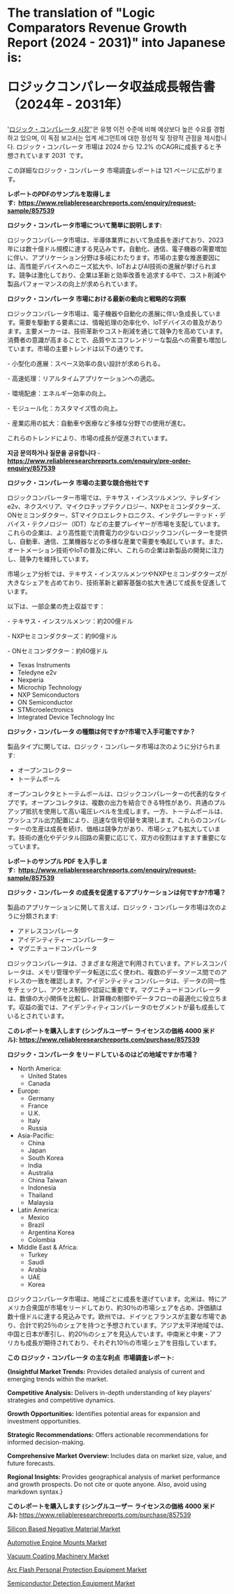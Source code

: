 <p><h1>The translation of "Logic Comparators Revenue Growth Report (2024 - 2031)" into Japanese is:

ロジックコンパレータ収益成長報告書（2024年 - 2031年）</h1></p><p>'<a href="https://www.reliableresearchreports.com/logic-comparators-r857539?utm_campaign=110&utm_medium=36&utm_source=Github&utm_content=ia&utm_term=02112024&utm_id=logic-comparators">ロジック・コンパレータ 시장'</a>'은 유행 이전 수준에 비해 예상보다 높은 수요를 경험하고 있으며, 이 독점 보고서는 업계 세그먼트에 대한 정성적 및 정량적 관점을 제시합니다. ロジック・コンパレータ 市場は 2024 から 12.2% のCAGRに成長すると予想されています 2031&nbsp; です。</p>
<p>この詳細なロジック・コンパレータ 市場調査レポートは 121 ページに広がります。</p>
<p><strong>レポートのPDFのサンプルを取得します</strong><strong>:&nbsp;&nbsp;<a href="https://www.reliableresearchreports.com/enquiry/request-sample/857539?utm_campaign=110&utm_medium=36&utm_source=Github&utm_content=ia&utm_term=02112024&utm_id=logic-comparators">https://www.reliableresearchreports.com/enquiry/request-sample/857539</a></strong></p>
<p><strong>ロジック・コンパレータ市場について簡単に説明します:</strong></p>
<p><p>ロジックコンパレータ市場は、半導体業界において急成長を遂げており、2023年には数十億ドル規模に達する見込みです。自動化、通信、電子機器の需要増加に伴い、アプリケーション分野は多岐にわたります。市場の主要な推進要因には、高性能デバイスへのニーズ拡大や、IoTおよびAI技術の進展が挙げられます。競争は激化しており、企業は革新と効率改善を追求する中で、コスト削減や製品パフォーマンスの向上が求められています。</p></p>
<p><strong>ロジック・コンパレータ 市場における最新の動向と戦略的な洞察</strong></p>
<p><p>ロジックコンパレータ市場は、電子機器や自動化の進展に伴い急成長しています。需要を駆動する要素には、情報処理の効率化や、IoTデバイスの普及があります。主要メーカーは、技術革新やコスト削減を通じて競争力を高めています。消費者の意識が高まることで、品質やエコフレンドリーな製品への需要も増加しています。市場の主要トレンドは以下の通りです。</p><p>- 小型化の進展：スペース効率の良い設計が求められる。</p><p>- 高速処理：リアルタイムアプリケーションへの適応。</p><p>- 環境配慮：エネルギー効率の向上。</p><p>- モジュール化：カスタマイズ性の向上。 </p><p>- 産業応用の拡大：自動車や医療など多様な分野での使用が進む。 </p><p>これらのトレンドにより、市場の成長が促進されています。</p></p>
<p><strong>지금 문의하거나 질문을 공유합니다</strong><strong>&nbsp;</strong>-<strong><a href="https://www.reliableresearchreports.com/enquiry/pre-order-enquiry/857539?utm_campaign=110&utm_medium=36&utm_source=Github&utm_content=ia&utm_term=02112024&utm_id=logic-comparators">https://www.reliableresearchreports.com/enquiry/pre-order-enquiry/857539</a></strong></p>
<p><strong>ロジック・コンパレータ 市場の主要な競合他社です</strong></p>
<p><p>ロジックコンパレーター市場では、テキサス・インスツルメンツ、テレダインe2v、ネクスペリア、マイクロチップテクノロジー、NXPセミコンダクターズ、ONセミコンダクター、STマイクロエレクトロニクス、インテグレーテッド・デバイス・テクノロジー（IDT）などの主要プレイヤーが市場を支配しています。これらの企業は、より高性能で消費電力の少ないロジックコンパレーターを提供し、自動車、通信、工業機器などの多様な産業で需要を喚起しています。また、オートメーション技術やIoTの普及に伴い、これらの企業は新製品の開発に注力し、競争力を維持しています。</p><p>市場シェア分析では、テキサス・インスツルメンツやNXPセミコンダクターズが大きなシェアを占めており、技術革新と顧客基盤の拡大を通じて成長を促進しています。</p><p>以下は、一部企業の売上収益です：</p><p>- テキサス・インスツルメンツ：約200億ドル</p><p>- NXPセミコンダクターズ：約90億ドル</p><p>- ONセミコンダクター：約60億ドル</p></p>
<p><ul><li>Texas Instruments</li><li>Teledyne e2v</li><li>Nexperia</li><li>Microchip Technology</li><li>NXP Semiconductors</li><li>ON Semiconductor</li><li>STMicroelectronics</li><li>Integrated Device Technology Inc</li></ul></p>
<p><strong>ロジック・コンパレータ の種類は何ですか?市場で入手可能ですか？</strong></p>
<p>製品タイプに関しては、ロジック・コンパレータ市場は次のように分けられます:</p>
<p><ul><li>オープンコレクター</li><li>トーテムポール</li></ul></p>
<p><p>オープンコレクタとトーテムポールは、ロジックコンパレーターの代表的なタイプです。オープンコレクタは、複数の出力を結合できる特性があり、共通のプルアップ抵抗を使用して高い電圧レベルを生成します。一方、トーテムポールは、プッシュプル出力配置により、迅速な信号切替を実現します。これらのコンパレーターの生産は成長を続け、価格は競争力があり、市場シェアも拡大しています。技術の進化やデジタル回路の需要に応じて、双方の役割はますます重要になっています。</p></p>
<p><strong>レポートのサンプル PDF を入手します:&nbsp;</strong><strong>&nbsp;<a href="https://www.reliableresearchreports.com/enquiry/request-sample/857539?utm_campaign=110&utm_medium=36&utm_source=Github&utm_content=ia&utm_term=02112024&utm_id=logic-comparators">https://www.reliableresearchreports.com/enquiry/request-sample/857539</a></strong></p>
<p><strong>ロジック・コンパレータ の成長を促進するアプリケーションは何ですか?市場？</strong></p>
<p>製品のアプリケーションに関して言えば、ロジック・コンパレータ市場は次のように分類されます:</p>
<p><ul><li>アドレスコンパレータ</li><li>アイデンティティーコンパレーター</li><li>マグニチュードコンパレータ</li></ul></p>
<p><p>ロジックコンパレータは、さまざまな用途で利用されています。アドレスコンパレータは、メモリ管理やデータ転送に広く使われ、複数のデータソース間でのアドレスの一致を確認します。アイデンティティコンパレータは、データの同一性をチェックし、アクセス制御や認証に重要です。マグニチュードコンパレータは、数値の大小関係を比較し、計算機の制御やデータフローの最適化に役立ちます。収益の面では、アイデンティティコンパレータのセグメントが最も成長しているとされています。</p></p>
<p><strong>このレポートを購入します (シングルユーザー ライセンスの価格 4000 米ドル):</strong><strong>&nbsp;<a href="https://www.reliableresearchreports.com/purchase/857539?utm_campaign=110&utm_medium=36&utm_source=Github&utm_content=ia&utm_term=02112024&utm_id=logic-comparators">https://www.reliableresearchreports.com/purchase/857539</a></strong></p>
<p><strong>ロジック・コンパレータ をリードしているのはどの地域ですか市場？</strong></p>
<p><ul>
    <li>
        North America:
        <ul>
            <li>United States</li>
            <li>Canada</li>
        </ul>
    </li>
    <li>
        Europe:
        <ul>
            <li>Germany</li>
            <li>France</li>
            <li>U.K.</li>
            <li>Italy</li>
            <li>Russia</li>
        </ul>
    </li>
    <li>
        Asia-Pacific:
        <ul>
            <li>China</li>
            <li>Japan</li>
            <li>South Korea</li>
            <li>India</li>
            <li>Australia</li>
            <li>China Taiwan</li>
            <li>Indonesia</li>
            <li>Thailand</li>
            <li>Malaysia</li>
        </ul>
    </li>
    <li>
        Latin America:
        <ul>
            <li>Mexico</li>
            <li>Brazil</li>
            <li>Argentina Korea</li>
            <li>Colombia</li>
        </ul>
    </li>
    <li>
        Middle East & Africa:
        <ul>
            <li>Turkey</li>
            <li>Saudi</li>
            <li>Arabia</li>
            <li>UAE</li>
            <li>Korea</li>
        </ul>
    </li>
    </ul></p>
<p><p>ロジックコンパレータ市場は、地域ごとに成長を遂げています。北米は、特にアメリカ合衆国が市場をリードしており、約30％の市場シェアを占め、評価額は数十億ドルに達する見込みです。欧州では、ドイツとフランスが主要な市場であり、合計で約25％のシェアを持つと予想されています。アジア太平洋地域では、中国と日本が牽引し、約20％のシェアを見込んでいます。中南米と中東・アフリカも成長が期待されており、それぞれ10％の市場シェアを目指しています。</p></p>
<p><strong>この ロジック・コンパレータ の主な利点&nbsp; 市場調査レポート:</strong></p>
<p><strong>{Insightful Market Trends:</strong> Provides detailed analysis of current and emerging trends within the market.</p>
<p><strong>Competitive Analysis:</strong> Delivers in-depth understanding of key players' strategies and competitive dynamics.</p>
<p><strong>Growth Opportunities:</strong> Identifies potential areas for expansion and investment opportunities.</p>
<p><strong>Strategic Recommendations:</strong> Offers actionable recommendations for informed decision-making.</p>
<p><strong>Comprehensive Market Overview: </strong>Includes data on market size, value, and future forecasts.</p>
<p><strong>Regional Insights: </strong>Provides geographical analysis of market performance and growth prospects. Do not cite or quote anyone. Also, avoid using markdown syntax.}</p>
<p><strong>このレポートを購入します (シングルユーザー ライセンスの価格 4000 米ドル):&nbsp;</strong><a href="https://www.reliableresearchreports.com/purchase/857539?utm_campaign=110&utm_medium=36&utm_source=Github&utm_content=ia&utm_term=02112024&utm_id=logic-comparators">https://www.reliableresearchreports.com/purchase/857539</a></p>
<p><p><a href="https://www.linkedin.com/pulse/global-silicon-based-negative-material-market-trends-innovations-vurme?utm_campaign=110&utm_medium=36&utm_source=Github&utm_content=ia&utm_term=02112024&utm_id=logic-comparators">Silicon Based Negative Material Market</a></p><p><a href="https://github.com/WayneGriffin411/Market-Research-Report-List-1/blob/main/automotive-engine-mounts-market.md?utm_campaign=110&utm_medium=36&utm_source=Github&utm_content=ia&utm_term=02112024&utm_id=logic-comparators">Automotive Engine Mounts Market</a></p><p><a href="https://issuu.com/reportprime-2/docs/vacuum-coating-machinery-market-siz_389ac4ba84ea14?utm_campaign=110&utm_medium=36&utm_source=Github&utm_content=ia&utm_term=02112024&utm_id=logic-comparators">Vacuum Coating Machinery Market</a></p><p><a href="https://issuu.com/reportprime-2/docs/arc-flash-personal-protection-equip_f8d0028741714a?utm_campaign=110&utm_medium=36&utm_source=Github&utm_content=ia&utm_term=02112024&utm_id=logic-comparators">Arc Flash Personal Protection Equipment Market</a></p><p><a href="https://www.linkedin.com/pulse/disruption-innovation-semiconductor-detection-equipment-industry-kmo5c?utm_campaign=110&utm_medium=36&utm_source=Github&utm_content=ia&utm_term=02112024&utm_id=logic-comparators">Semiconductor Detection Equipment Market</a></p></p>
<p>&nbsp;</p>